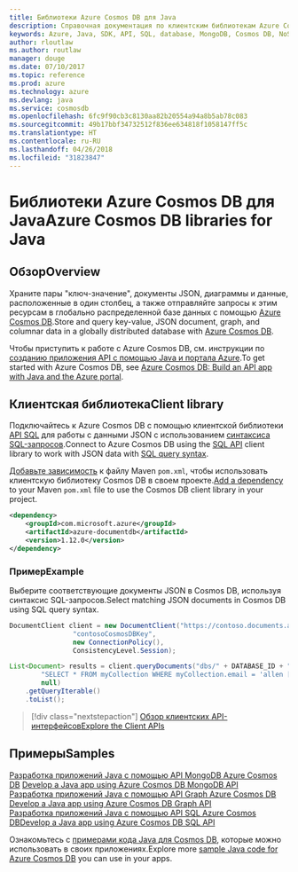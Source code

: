 ```yaml
---
title: Библиотеки Azure Cosmos DB для Java
description: Справочная документация по клиентским библиотекам Azure Cosmos DB для Java
keywords: Azure, Java, SDK, API, SQL, database, MongoDB, Cosmos DB, NoSQL
author: rloutlaw
ms.author: routlaw
manager: douge
ms.date: 07/10/2017
ms.topic: reference
ms.prod: azure
ms.technology: azure
ms.devlang: java
ms.service: cosmosdb
ms.openlocfilehash: 6fc9f90cb3c8130aa82b20554a94a8b5ab78c083
ms.sourcegitcommit: 49b17bbf34732512f836ee634818f1058147ff5c
ms.translationtype: HT
ms.contentlocale: ru-RU
ms.lasthandoff: 04/26/2018
ms.locfileid: "31823847"
---
```

# <a name="azure-cosmos-db-libraries-for-java"></a><span data-ttu-id="5b04e-104">Библиотеки Azure Cosmos DB для Java</span><span class="sxs-lookup"><span data-stu-id="5b04e-104">Azure Cosmos DB libraries for Java</span></span>

## <a name="overview"></a><span data-ttu-id="5b04e-105">Обзор</span><span class="sxs-lookup"><span data-stu-id="5b04e-105">Overview</span></span>

<span data-ttu-id="5b04e-106">Храните пары "ключ-значение", документы JSON, диаграммы и данные, расположенные в один столбец, а также отправляйте запросы к этим ресурсам в глобально распределенной базе данных с помощью [Azure Cosmos DB](/azure/cosmos-db/introduction).</span><span class="sxs-lookup"><span data-stu-id="5b04e-106">Store and query key-value, JSON document, graph, and columnar data in a globally distributed database with [Azure Cosmos DB](/azure/cosmos-db/introduction).</span></span>

<span data-ttu-id="5b04e-107">Чтобы приступить к работе с Azure Cosmos DB, см. инструкции по [созданию приложения API с помощью Java и портала Azure](/azure/cosmos-db/create-sql-api-java).</span><span class="sxs-lookup"><span data-stu-id="5b04e-107">To get started with Azure Cosmos DB, see [Azure Cosmos DB: Build an API app with Java and the Azure portal](/azure/cosmos-db/create-sql-api-java).</span></span>

## <a name="client-library"></a><span data-ttu-id="5b04e-108">Клиентская библиотека</span><span class="sxs-lookup"><span data-stu-id="5b04e-108">Client library</span></span>

<span data-ttu-id="5b04e-109">Подключайтесь к Azure Cosmos DB с помощью клиентской библиотеки [API SQL](/azure/cosmos-db/sql-api-introduction) для работы с данными JSON с использованием [синтаксиса SQL-запросов](/azure/cosmos-db/sql-api-sql-query).</span><span class="sxs-lookup"><span data-stu-id="5b04e-109">Connect to Azure Cosmos DB using the [SQL API](/azure/cosmos-db/sql-api-introduction) client library to work with JSON data with [SQL query syntax](/azure/cosmos-db/sql-api-sql-query).</span></span>

<span data-ttu-id="5b04e-110">[Добавьте зависимость](https://maven.apache.org/guides/getting-started/index.html#How_do_I_use_external_dependencies) к файлу Maven `pom.xml`, чтобы использовать клиентскую библиотеку Cosmos DB в своем проекте.</span><span class="sxs-lookup"><span data-stu-id="5b04e-110">[Add a dependency](https://maven.apache.org/guides/getting-started/index.html#How_do_I_use_external_dependencies) to your Maven `pom.xml` file to use the Cosmos DB client library in your project.</span></span>

```XML
<dependency>
    <groupId>com.microsoft.azure</groupId>
    <artifactId>azure-documentdb</artifactId>
    <version>1.12.0</version>
</dependency>
```

### <a name="example"></a><span data-ttu-id="5b04e-111">Пример</span><span class="sxs-lookup"><span data-stu-id="5b04e-111">Example</span></span>

<span data-ttu-id="5b04e-112">Выберите соответствующие документы JSON в Cosmos DB, используя синтаксис SQL-запросов.</span><span class="sxs-lookup"><span data-stu-id="5b04e-112">Select matching JSON documents in Cosmos DB using SQL query syntax.</span></span>

```java
DocumentClient client = new DocumentClient("https://contoso.documents.azure.com:443",
                "contosoCosmosDBKey", 
                new ConnectionPolicy(),
                ConsistencyLevel.Session);

List<Document> results = client.queryDocuments("dbs/" + DATABASE_ID + "/colls/" + COLLECTION_ID,
        "SELECT * FROM myCollection WHERE myCollection.email = 'allen [at] contoso.com'",
        null)
    .getQueryIterable()
    .toList();

```

> [!div class="nextstepaction"]
> [<span data-ttu-id="5b04e-113">Обзор клиентских API-интерфейсов</span><span class="sxs-lookup"><span data-stu-id="5b04e-113">Explore the Client APIs</span></span>](/java/api/overview/azure/cosmosdb/client)


## <a name="samples"></a><span data-ttu-id="5b04e-114">Примеры</span><span class="sxs-lookup"><span data-stu-id="5b04e-114">Samples</span></span>

<span data-ttu-id="5b04e-115">[Разработка приложений Java с помощью API MongoDB Azure Cosmos DB][2] </span><span class="sxs-lookup"><span data-stu-id="5b04e-115">[Develop a Java app using Azure Cosmos DB MongoDB API][2] </span></span>  
<span data-ttu-id="5b04e-116">[Разработка приложений Java с помощью API Graph Azure Cosmos DB][3] </span><span class="sxs-lookup"><span data-stu-id="5b04e-116">[Develop a Java app using Azure Cosmos DB Graph API][3] </span></span>  
<span data-ttu-id="5b04e-117">[Разработка приложений Java с помощью API SQL Azure Cosmos DB][4]</span><span class="sxs-lookup"><span data-stu-id="5b04e-117">[Develop a Java app using Azure Cosmos DB SQL API][4]</span></span>        

<span data-ttu-id="5b04e-118">Ознакомьтесь с [примерами кода Java для Cosmos DB](https://azure.microsoft.com/resources/samples/?platform=java&term=cosmos), которые можно использовать в своих приложениях.</span><span class="sxs-lookup"><span data-stu-id="5b04e-118">Explore more [sample Java code for Azure Cosmos DB](https://azure.microsoft.com/resources/samples/?platform=java&term=cosmos) you can use in your apps.</span></span>

[2]: https://github.com/Azure-Samples/azure-cosmos-db-mongodb-java-getting-started
[3]: https://github.com/Azure-Samples/azure-cosmos-db-graph-java-getting-started
[4]: https://github.com/Azure-Samples/azure-cosmos-db-documentdb-java-getting-started
